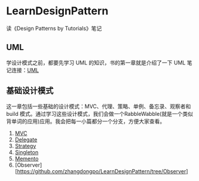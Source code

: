# LearnDesignPattern
读《Design Patterns by Tutorials》笔记
## UML
学设计模式之前，都要先学习 UML 的知识，书的第一章就是介绍了一下 UML 笔记连接：[UML](https://zhangdongpo.github.io/2018/08/10/%E8%AF%BB%E3%80%8ADesign-Patterns-by-Tutorials%E3%80%8B%E7%AC%94%E8%AE%B0%E2%80%94%E2%80%94UML%E5%9B%BE/)
## 基础设计模式
这一章包括一些基础的设计模式：MVC、代理、策略、单例、备忘录、观察者和 build 模式。通过学习这些设计模式，我们会做一个RabbleWabble(就是一个类似背单词的应用)应用。我会把每一小篇都分一个分支，方便大家查看。
1. [MVC](https://github.com/zhangdongpo/LearnDesignPattern/tree/MVC)
2. [Delegate](https://github.com/zhangdongpo/LearnDesignPattern/tree/Delegate)
3. [Strategy](https://github.com/zhangdongpo/LearnDesignPattern/tree/Strategy)
4. [Singleton](https://github.com/zhangdongpo/LearnDesignPattern/tree/Singleton)
5. [Memento](https://github.com/zhangdongpo/LearnDesignPattern/tree/Memento)
6. [Observer][https://github.com/zhangdongpo/LearnDesignPattern/tree/Observer]
                   
